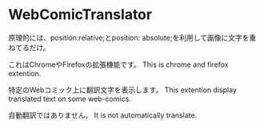 # WebComicTranslator
原理的には、position:relative;とposition: absolute;を利用して画像に文字を重ねてるだけ。

これはChromeやFirefoxの拡張機能です。
This is chrome and firefox extention.

特定のWebコミック上に翻訳文字を表示します。
This extention display translated text on some web-comics.

自動翻訳ではありません。
It is not automatically translate.
